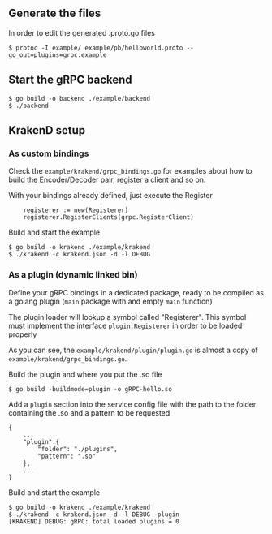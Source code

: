 ## Generate the files

In order to edit the generated .proto.go files

	$ protoc -I example/ example/pb/helloworld.proto --go_out=plugins=grpc:example

## Start the gRPC backend

	$ go build -o backend ./example/backend
	$ ./backend

## KrakenD setup

### As custom bindings

Check the `example/krakend/grpc_bindings.go` for examples about how to build the Encoder/Decoder pair, register a client and so on.

With your bindings already defined, just execute the Register

		registerer := new(Registerer)
		registerer.RegisterClients(grpc.RegisterClient)

Build and start the example

	$ go build -o krakend ./example/krakend
	$ ./krakend -c krakend.json -d -l DEBUG 

### As a plugin (dynamic linked bin)

Define your gRPC bindings in a dedicated package, ready to be compiled as a golang plugin (`main` package with and empty `main` function)

The plugin loader will lookup a symbol called "Registerer". This symbol must implement the interface `plugin.Registerer` in order to be loaded properly

As you can see, the `example/krakend/plugin/plugin.go` is almost a copy of `example/krakend/grpc_bindings.go`.

Build the plugin and where you put the .so file

	$ go build -buildmode=plugin -o gRPC-hello.so

Add a `plugin` section into the service config file with the path to the folder containing the .so and a pattern to be requested

	{
		...
		"plugin":{
			"folder": "./plugins",
			"pattern": ".so"
		},
		...
	}

Build and start the example

	$ go build -o krakend ./example/krakend
	$ ./krakend -c krakend.json -d -l DEBUG -plugin
	[KRAKEND] DEBUG: gRPC: total loaded plugins = 0
